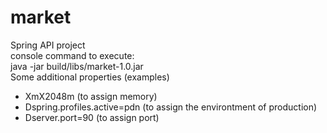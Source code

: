 # market
Spring API project  
console command to execute:  
java -jar build/libs/market-1.0.jar  
Some additional properties (examples)  
- XmX2048m (to assign memory)
- Dspring.profiles.active=pdn (to assign the environtment of production)
- Dserver.port=90 (to assign port)

